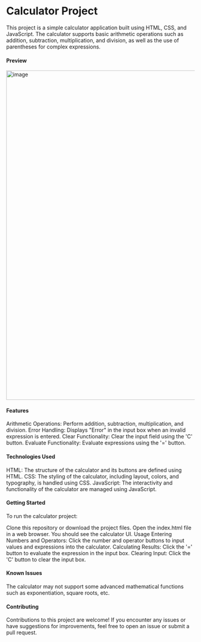 <h1>Calculator Project</h1>
This project is a simple calculator application built using HTML, CSS, and JavaScript. The calculator supports basic arithmetic operations such as addition, subtraction, multiplication, and division, as well as the use of parentheses for complex expressions.
<h4>Preview</h4>
 <img width="880" alt="image" src="https://github.com/aryansingh-0/calculator/assets/151323356/ec55543b-acb5-4562-85bd-dd7a6ed12fb9">
<h4>Features</h4>
Arithmetic Operations: Perform addition, subtraction, multiplication, and division.
Error Handling: Displays "Error" in the input box when an invalid expression is entered.
Clear Functionality: Clear the input field using the 'C' button.
Evaluate Functionality: Evaluate expressions using the '=' button.
<h4>Technologies Used</h4>
HTML: The structure of the calculator and its buttons are defined using HTML.
CSS: The styling of the calculator, including layout, colors, and typography, is handled using CSS.
JavaScript: The interactivity and functionality of the calculator are managed using JavaScript.
<h4>Getting Started</h4>
To run the calculator project:

Clone this repository or download the project files.
Open the index.html file in a web browser.
You should see the calculator UI.
Usage
Entering Numbers and Operators: Click the number and operator buttons to input values and expressions into the calculator.
Calculating Results: Click the '=' button to evaluate the expression in the input box.
Clearing Input: Click the 'C' button to clear the input box.
<h4>Known Issues</h4>
The calculator may not support some advanced mathematical functions such as exponentiation, square roots, etc.
<h4>Contributing</h4>
Contributions to this project are welcome! If you encounter any issues or have suggestions for improvements, feel free to open an issue or submit a pull request.
